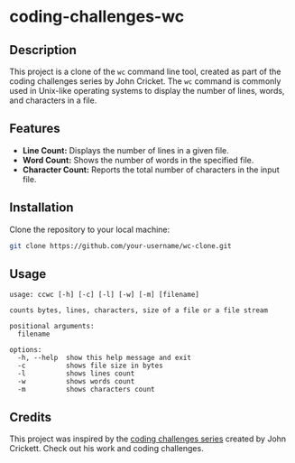 # coding-challenges-wc
## Description

This project is a clone of the `wc` command line tool, created as part of the coding challenges series by John Cricket. The `wc` command is commonly used in Unix-like operating systems to display the number of lines, words, and characters in a file.

## Features

- **Line Count:** Displays the number of lines in a given file.
- **Word Count:** Shows the number of words in the specified file.
- **Character Count:** Reports the total number of characters in the input file.

## Installation

Clone the repository to your local machine:

```bash
git clone https://github.com/your-username/wc-clone.git
```
## Usage 
```
usage: ccwc [-h] [-c] [-l] [-w] [-m] [filename]

counts bytes, lines, characters, size of a file or a file stream

positional arguments:
  filename

options:
  -h, --help  show this help message and exit
  -c          shows file size in bytes
  -l          shows lines count
  -w          shows words count
  -m          shows characters count
```

## Credits
This project was inspired by the [coding challenges series](https://codingchallenges.fyi/challenges/challenge-wc) created by John Crickett. Check out his work and coding challenges.
